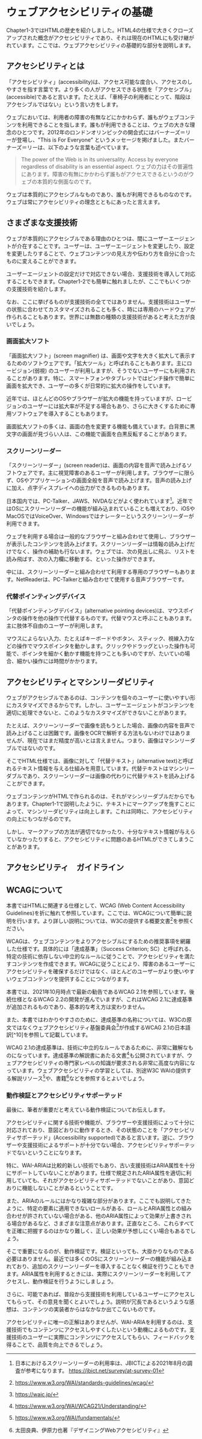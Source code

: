 # ウェブアクセシビリティの基礎

Chapter1-3ではHTMLの歴史を紹介しました。HTML4の仕様で大きくクローズアップされた概念がアクセシビリティであり、それは現在のHTMLにも受け継がれています。ここでは、ウェブアクセシビリティの基礎的な部分を説明します。

## アクセシビリティとは

「アクセシビリティ」(accessibility)は、アクセス可能な度合い、アクセスのしやすさを指す言葉です。より多くの人がアクセスできる状態を「アクセシブル」(accessible)であると言います。たとえば、「車椅子の利用者にとって、階段はアクセシブルではない」という言い方をします。

ウェブにおいては、利用者の障害の有無などにかかわらず、誰もがウェブコンテンツを利用できることを指します。誰もが利用できることは、ウェブの大きな理念のひとつです。2012年のロンドンオリンピックの開会式にはバーナーズ＝リーが登場し、"This is For Everyone" というメッセージを掲げました。またバーナーズ＝リーは、以下のような言葉も述べています。

>The power of the Web is in its universality. Access by everyone regardless of disability is an essential aspect.
>ウェブの力はその普遍性にあります。障害の有無にかかわらず誰もがアクセスできるというのがウェブの本質的な側面なのです。

ウェブは本質的にアクセシブルなものであり、誰もが利用できるものなのです。ウェブは常にアクセシビリティの理念とともにあったと言えます。

## さまざまな支援技術

ウェブが本質的にアクセシブルである理由のひとつは、間にユーザーエージェントが介在することです。ユーザーは、ユーザーエージェントを変更したり、設定を変更したりすることで、ウェブコンテンツの見え方や伝わり方を自分に合ったものに変えることができます。

ユーザーエージェントの設定だけで対応できない場合、支援技術を導入して対応することもできます。Chapter1-2でも簡単に触れましたが、ここでもいくつかの支援技術を紹介します。

なお、ここに挙げるものが支援技術の全てではありません。支援技術はユーザーの状態に合わせてカスタマイズされることも多く、時には専用のハードウェアが作られることもあります。世界には無数の種類の支援技術があると考えた方が良いでしょう。

### 画面拡大ソフト

「画面拡大ソフト」(screen magnifier) は、画面や文字を大きく拡大して表示するためのソフトウェアです。「拡大ツール」と呼ばれることもあります。主にロービジョン(弱視) のユーザーが利用しますが、そうでないユーザーにも利用されることがあります。特に、スマートフォンやタブレットではピンチ操作で簡単に画面を拡大でき、ユーザーの多くが日常的に拡大の操作をしています。

近年では、ほとんどのOSやブラウザーが拡大の機能を持っていますが、ロービジョンのユーザーには拡大率が不足する場合もあり、さらに大きくするために専用ソフトウェアを導入することもあります。

画面拡大ソフトの多くは、画面の色を変更する機能も備えています。白背景に黒文字の画面が見づらい人は、この機能で画面を白黒反転することがあります。

### スクリーンリーダー

「スクリーンリーダー」(screen reader)は、画面の内容を音声で読み上げるソフトウェアです。主に視覚障害のあるユーザーが利用します。ブラウザーに限らず、OSやアプリケーションの画面全般を音声で読み上げます。音声の読み上げに加え、点字ディスプレイへの出力ができるものもあります。

日本国内では、PC-Talker、JAWS、NVDAなどがよく使われています[^1]。近年ではOSにスクリーンリーダーの機能が組み込まれていることも増えており、iOSやMacOSではVoiceOver、Windowsではナレーターというスクリーンリーダーが利用できます。

[^1]: 日本におけるスクリーンリーダーの利用率は、JBICTによる2021年8月の調査が参考になります。 <https://jbict.net/survey/at-survey-01>

ウェブを利用する場合は一般的なブラウザーと組み合わせて使用し、ブラウザーが表示したコンテンツを読み上げます。スクリーンリーダーは情報の読み上げだけでなく、操作の補助も行ないます。ウェブでは、次の見出しに飛ぶ、リストを読み飛ばす、次の入力欄に移動する、といった操作ができます。

中には、スクリーンリーダーと組み合わせて利用する専用のブラウザーもあります。NetReaderは、PC-Talkerと組み合わせて使用する音声ブラウザーです。

### 代替ポインティングデバイス

「代替ポインティングデバイス」(alternative pointing devices)は、マウスポインタの操作を他の操作で代替するものです。代替マウスと呼ぶこともあります。主に肢体不自由のユーザーが利用します。

マウスによらない入力、たとえばキーボードやボタン、スティック、視線入力などの操作でマウスポインタを動かします。クリックやドラッグといった操作も可能で、ポインタを細かく動かす機能を持つことも多いのですが、たいていの場合、細かい操作には時間がかかります。

## アクセシビリティとマシンリーダビリティ

ウェブがアクセシブルであるのは、コンテンツを個々のユーザーに使いやすい形にカスタマイズできるからです。しかし、ユーザーエージェントがコンテンツを適切に処理できないと、このようなカスタマイズができないことがあります。

たとえば、スクリーンリーダーで画像を読もうとした場合、画像の内容を音声で読み上げることは困難です。画像をOCRで解析する方法もないわけではありませんが、現在ではまだ精度が高いとは言えません。つまり、画像はマシンリーダブルではないのです。

そこでHTML仕様では、画像に対して「代替テキスト」(alternative text)と呼ばれるテキスト情報を与える仕組みを用意しています。代替テキストはマシンリーダブルであり、スクリーンリーダーは画像の代わりに代替テキストを読み上げることができます。

ウェブコンテンツがHTMLで作られるのは、それがマシンリーダブルだからでもあります。Chapter1-1で説明したように、テキストにマークアップを施すことによって、マシンリーダビリティは向上します。これは同時に、アクセシビリティの向上にもつながるのです。

しかし、マークアップの方法が適切でなかったり、十分なテキスト情報が与えらていなかったりすると、アクセシビリティに問題のあるHTMLができてしまうことがあります。


<!-- 以下WIP -->

## アクセシビリティ　ガイドライン



## WCAGについて

本書ではHTMLに関連する仕様として、WCAG (Web Content Accessibility Guidelines)を折に触れて参照しています。ここでは、WCAGについて簡単に説明を行います。より詳しい説明については、W3Cの提供する概要文書[^8]を参照ください。

[^8]: https://www.w3.org/WAI/standards-guidelines/wcag/

WCAGは、ウェブコンテンツをよりアクセシブルにするための推奨事項を網羅した仕様です。具体的には「達成基準」（Success Criterion; SC）と呼ばれる、特定の技術に依存しない中立的なルールに従うことで、アクセシビリティを満たすコンテンツを作成できます。WCAGに従うことにより、障害のあるユーザーにアクセシビリティを確保するだけではなく、ほとんどのユーザーがより使いやすいウェブコンテンツを提供することにつながります。

本書では、2021年10月時点で最新の勧告であるWCAG 2.1を参照しています。後続仕様となるWCAG 2.2の開発が進んでいますが、これはWCAG 2.1に達成基準が追加されるものであり、基本的な考え方は変わりません。

また、本書ではわかりやすさのために、達成基準の名称については、W3Cの原文ではなくウェブアクセシビリティ基盤委員会[^9]が作成するWCAG 2.1の日本語訳[^10]を参照して記載しています。

[^9]: https://waic.jp/

[^107]: https://waic.jp/docs/WCAG21/

WCAG 2.1の達成基準は、技術に中立的なルールであるために、非常に難解なものになっています。達成基準の解説書にあたる文書[^11]も公開されていますが、ウェブアクセシビリティの専門家レベルの知識が要求される非常に高度な内容になっています。ウェブアクセシビリティの学習としては、別途W3C WAIの提供する解説リソース[^12]や、書籍[^13]などを参照するとよいでしょう。

[^11]: https://www.w3.org/WAI/WCAG21/Understanding/

[^12]: https://www.w3.org/WAI/fundamentals/

[^13]: 太田良典、伊原力也著『デザイニングWebアクセシビリティ』



### 動作検証とアクセシビリティサポーテッド

最後に、筆者が重要だと考えている動作検証についてお伝えします。

アクセシビリティに関する技術や機能が、ブラウザーや支援技術によって十分に対応されており、意図どおりに動作するとき、その状態のことを「アクセシビリティサポーテッド」(Accessibility supported)であると言います。逆に、ブラウザーや支援技術によるサポートが十分でない場合、アクセシビリティサポーテッドでないということになります。

特に、WAI-ARIAは比較的新しい技術でもあり、古い支援技術<!-- や日本でよく利用されているPC-Talker+NetReaderなど -->はARIA属性を十分にサポートしていないことがあります。仕様で規定されたARIA属性を適切に利用していても、それがアクセシビリティサポーテッドでないことがあり、意図どおりに機能しないことがあるということです。

また、ARIAのルールにはかなり複雑な部分があります。ここでも説明してきたように、特定の要素に適用できないロールがある、ロールとARIA属性との組み合わせが許されていない場合がある、他のARIA属性によって効果が上書きされる場合があるなど、さまざまな注意点があります。正直なところ、これらすべてを正確に把握するのはかなり難しく、正しい効果が予想しにくい場合もあるでしょう。

そこで重要になるのが、動作検証です。検証といっても、大掛かりなものである必要はありません。最近では多くのOSにスクリーンリーダーの機能が組み込まれており、追加のスクリーンリーダーを導入することなく検証を行うこともできます。ARIA属性を利用するときには、実際にスクリーンリーダーを利用してアクセスし、動作検証を行うようにしましょう。

さらに、可能であれば、普段から支援技術を利用しているユーザーにアクセスしてもらって、その意見を聞くとよいでしょう。説明が冗長であるというような感想は、コンテンツの実装者からはなかなか出てこないものです。

アクセシビリティに唯一の正解はありませんが、WAI-ARIAを利用するのは、支援技術でもコンテンツにアクセスしやすくしたいという動機によるものです。支援技術のユーザーに実際にコンテンツにアクセスしてもらい、フィードバックを得ることで、品質を向上できるでしょう。




